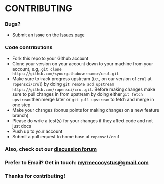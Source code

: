 # CONTRIBUTING #

### Bugs?

* Submit an issue on the [Issues page](https://github.com/ropensci/crul/issues)

### Code contributions

* Fork this repo to your Github account
* Clone your version on your account down to your machine from your account, e.g,. `git clone https://github.com/<yourgithubusername>/crul.git`
* Make sure to track progress upstream (i.e., on our version of `crul` at `ropensci/crul`) by doing `git remote add upstream https://github.com/ropensci/crul.git`. Before making changes make sure to pull changes in from upstream by doing either `git fetch upstream` then merge later or `git pull upstream` to fetch and merge in one step
* Make your changes (bonus points for making changes on a new feature branch)
* Please do write a test(s) for your changes if they affect code and not just docs
* Push up to your account
* Submit a pull request to home base at `ropensci/crul`

### Also, check out our [discussion forum](https://discuss.ropensci.org)

### Prefer to Email? Get in touch: [myrmecocystus@gmail.com](mailto:myrmecocystus@gmail.com)

### Thanks for contributing!
